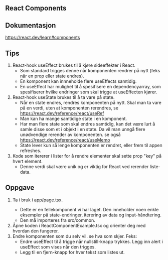 ## React Components

## Dokumentasjon
https://react.dev/learn#components

## Tips
1. React-hook useEffect brukes til å kjøre sideeffekter i React. 
   - Som standard trigges denne når komponenten rendrer på nytt (feks når en prop eller state endres).
   - En komponent kan innneholde flere useEffects samtidig.
   - En useEffect har mulighet til å spesifisere en dependencyarray, som spesifiserer hvilke endringer som skal trigge at 
     useEffecten kjører. 
2. React-hook useState brukes til å ta vare på state. 
   - Når en state endres, rendres komponenten på nytt. 
     Skal man ta vare på en verdi, uten at komponenten rerendres, se https://react.dev/reference/react/useRef 
   - Man kan ha mange samtidige state i en komponent.
   - Har man flere state som skal endres samtidig, kan det være lurt å samle disse som et i objekt i en state. 
     Da vil man unngå flere unødvendige rerender av komponenten. se også https://react.dev/reference/react/useMemo
   - State lever kun så lenge komponenten er rendret, eller frem til appen refreshes.
3. Kode som itererer i lister for å rendre elementer skal sette prop "key" på hvert element. 
   - Denne verdi skal være unik og er viktig for React ved rerender liste-data.   

## Oppgave
1. Ta i bruk <ReactComponentExample/> i app/page.tsx.
   - Dette er en fellekomponent vi har laget. Den inneholder noen enkle eksempler på state-endringer, 
     iterering av data og input-håndtering.
   - Den må importeres fra src/common.
2. Åpne koden i ReactComponentExample.tsx og orienter deg med hvordan den fungerer. 
3. Endre komponenten som du selv vil. se hva som skjer. Feks: 
   - Endre useEffect til å trigge når nullstill-knapp trykkes. Legg inn alert i useEffect som vises når den trigges. 
   - Legg til en fjern-knapp for hver tekst som listes ut. 

